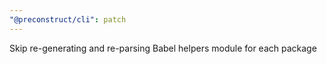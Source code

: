 ```yaml
---
"@preconstruct/cli": patch
---
```


Skip re-generating and re-parsing Babel helpers module for each package
